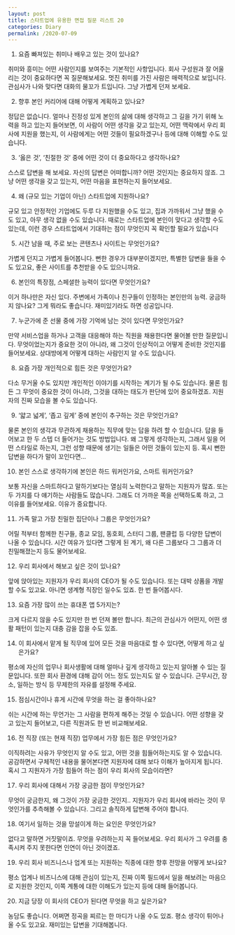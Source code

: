 ```yaml
---
layout: post
title: 스타트업에 유용한 면접 질문 리스트 20
categories: Diary
permalink: /2020-07-09
---
```


1. 요즘 빠져있는 취미나 배우고 있는 것이 있나요?

취미와 흥미는 어떤 사람인지를 보여주는 기본적인 사항입니다. 회사 구성원과 잘 어울리는 것이 중요하다면 꼭 질문해보세요. 멋진 취미를 가진 사람은 매력적으로 보입니다. 관심사가 나와 맞다면 대화의 물꼬가 트입니다. 그냥 가볍게 던져 보세요.

2. 향후 본인 커리어에 대해 어떻게 계획하고 있나요?

정답은 없습니다. 얼마나 진정성 있게 본인의 삶에 대해 생각하고 그 길을 가기 위해 노력을 하고 있는지 들어보면, 이 사람이 어떤 생각을 갖고 있는지, 어떤 맥락에서 우리 회사에 지원을 했는지, 이 사람에게는 어떤 것들이 필요하겠구나 등에 대해 이해할 수도 있습니다.

3. ‘옳은 것’, ‘친절한 것’ 중에 어떤 것이 더 중요하다고 생각하나요?

스스로 답변을 해 보세요. 자신의 답변은 어떠합니까? 어떤 것인지는 중요하지 않죠. 그냥 어떤 생각을 갖고 있는지, 어떤 마음을 표현하는지 들어보세요.

4. 왜 (규모 있는 기업이 아닌) 스타트업에 지원하나요?

규모 있고 안정적인 기업에도 두루 다 지원했을 수도 있고, 집과 가까워서 그냥 했을 수도 있고, 아무 생각 없을 수도 있습니다. 때로는 스타트업에 본인이 맞다고 생각할 수도 있는데, 이런 경우 스타트업에서 기대하는 점이 무엇인지 꼭 확인할 필요가 있습니다

5. 시간 남을 때, 주로 보는 콘텐츠나 사이트는 무엇인가요?

가볍게 던지고 가볍게 들어봅니다. 뻔한 경우가 대부분이겠지만, 특별한 답변을 들을 수도 있고요, 좋은 사이트를 추천받을 수도 있으니까요.

6. 본인의 특장점, 스페셜한 능력이 있다면 무엇인가요?

이거 하나만은 자신 있다. 주변에서 가족이나 친구들이 인정하는 본인만의 능력. 궁금하지 않나요? 그게 뭐라도 좋습니다. 재미있기라도 하면 성공입니다.

7. 누군가에 준 선물 중에 가장 기억에 남는 것이 있다면 무엇인가요?

만약 서비스업을 하거나 고객을 대응해야 하는 직원을 채용한다면 물어볼 만한 질문입니다. 무엇이었는지가 중요한 것이 아니라, 왜 그것이 인상적이고 어떻게 준비한 것인지를 들어보세요. 상대방에게 어떻게 대하는 사람인지 알 수도 있습니다.

8. 요즘 가장 개인적으로 힘든 것은 무엇인가요?

다소 무거울 수도 있지만 개인적인 이야기를 시작하는 계기가 될 수도 있습니다. 물론 힘든 그 무엇이 중요한 것이 아니라, 그것을 대하는 태도가 판단에 있어 중요하겠죠. 지원자의 진짜 모습을 볼 수도 있습니다.

9. ‘얇고 넓게’, ‘좁고 깊게’ 중에 본인이 추구하는 것은 무엇인가요?

물론 본인의 생각과 무관하게 채용하는 직무에 맞는 답을 하려 할 수 있습니다. 답을 들어보고 한 두 스텝 더 들어가는 것도 방법입니다. 왜 그렇게 생각하는지, 그래서 일을 어떤 스타일로 하는지, 그런 성향 때문에 생기는 일들은 어떤 것들이 있는지 등. 혹시 뻔한 답변을 하다가 말이 꼬인다면…

10. 본인 스스로 생각하기에 본인은 하드 워커인가요, 스마트 워커인가요?

보통 자신을 스마트하다고 말하기보다는 열심히 노력한다고 말하는 지원자가 많죠. 또는 두 가지를 다 얘기하는 사람들도 많습니다. 그래도 더 가까운 쪽을 선택하도록 하고, 그 이유를 들어보세요. 이유가 중요합니다.

11. 가족 말고 가장 친밀한 집단이나 그룹은 무엇인가요?

어릴 적부터 함께한 친구들, 종교 모임, 동호회, 스터디 그룹, 팬클럽 등 다양한 답변이 나올 수 있습니다. 시간 여유가 있다면 그렇게 된 계기, 왜 다른 그룹보다 그 그룹과 더 친밀해졌는지 등도 물어보세요.

12. 우리 회사에서 해보고 싶은 것이 있나요?

앞에 앉아있는 지원자가 우리 회사의 CEO가 될 수도 있습니다. 또는 대박 상품을 개발할 수도 있고요. 아니면 생계형 직장인 일수도 있죠. 한 번 들어봅시다.

13. 요즘 가장 많이 쓰는 휴대폰 앱 5가지는?

크게 다르지 않을 수도 있지만 한 번 던져 볼만 합니다. 최근의 관심사가 어떤지, 어떤 생활 패턴이 있는지 대충 감을 잡을 수도 있죠.

14. 이 회사에서 맡게 될 직무에 있어 모든 것을 마음대로 할 수 있다면, 어떻게 하고 싶은가요?

평소에 자신의 업무나 회사생활에 대해 얼마나 깊게 생각하고 있는지 알아볼 수 있는 질문입니다. 또한 회사 환경에 대해 감이 어느 정도 있는지도 알 수 있습니다. 근무시간, 장소, 일하는 방식 등 무제한의 자유를 설정해 주세요.

15. 점심시간이나 휴게 시간에 무엇을 하는 걸 좋아하나요?

쉬는 시간에 하는 무언가는 그 사람을 편하게 해주는 것일 수 있습니다. 어떤 성향을 갖고 있는지 들어보고, 다른 직원과도 한 번 비교해보세요.

16. 전 직장 (또는 현재 직장) 업무에서 가장 힘든 점은 무엇인가요?

이직하려는 사유가 무엇인지 알 수도 있고, 어떤 것을 힘들어하는지도 알 수 있습니다. 공감하면서 구체적인 내용을 물어본다면 지원자에 대해 보다 이해가 높아지게 됩니다. 혹시 그 지원자가 가장 힘들어 하는 점이 우리 회사의 모습이라면?

17. 우리 회사에 대해서 가장 궁금한 점이 무엇인가요?

무엇이 궁금한지, 왜 그것이 가장 궁금한 것인지.. 지원자가 우리 회사에 바라는 것이 무엇인가를 추측해볼 수 있습니다. 그리고 솔직하게 답변해 주어야 합니다.

18. 여기서 일하는 것을 망설이게 하는 요인은 무엇인가요?

없다고 말하면 거짓말이죠. 무엇을 우려하는지 꼭 들어보세요. 우리 회사가 그 우려를 충족시켜 주지 못한다면 인연이 아닌 것이겠죠.

19. 우리 회사 비즈니스나 업계 또는 지원하는 직종에 대한 향후 전망을 어떻게 보나요?

평소 업계나 비즈니스에 대해 관심이 있는지, 진짜 이쪽 필드에서 일을 해보려는 마음으로 지원한 것인지, 이쪽 계통에 대한 이해도가 있는지 등에 대해 들어봅니다.

20. 지금 당장 이 회사의 CEO가 된다면 무엇을 하고 싶은가요?

농담도 좋습니다. 어쩌면 정곡을 찌르는 한 마디가 나올 수도 있죠. 평소 생각이 튀어나올 수도 있고요. 재미있는 답변을 기대해봅니다.
